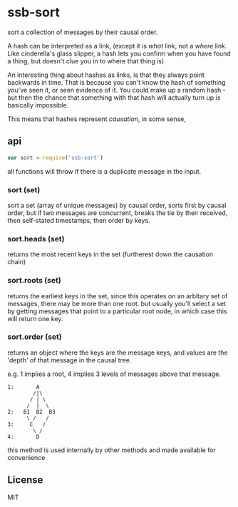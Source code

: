 # ssb-sort

sort a collection of messages by their causal order.

A hash can be interpreted as a link,
(except it is _what_ link, not a _where_ link.
Like cinderella's glass slipper, a hash lets you confirm
when you have found a thing, but doesn't clue you in to
where that thing is)

An interesting thing about hashes as links, is that they
always point backwards in time. That is because you can't
know the hash of something you've seen it, or seen evidence of it.
You could make up a random hash - but then the chance that
something with that hash will actually turn up is basically impossible.

This means that hashes represent _causation_, in some sense,

## api

``` js
var sort = require('ssb-sort')
```

all functions will throw if there is a duplicate message in the input.

### sort (set)

sort a set (array of unique messages) by causal order,
sorts first by causal order, but if two messages are concurrent,
breaks the tie by their received, then self-stated timestamps, then order by keys.

### sort.heads (set)

returns the most recent keys in the set (furtherest down the
causation chain)

### sort.roots (set)

returns the earliest keys in the set, since this operates
on an arbitary set of messages, there may be more than one root.
but usually you'll select a set by getting messages that point
to a particular root node, in which case this will return one key.

### sort.order (set)

returns an object where the keys are the message keys,
and values are the 'depth' of that message in the causal tree.


e.g. 1 implies a root, 4 implies 3 levels of messages above that message.

```
1:       A
        /|\
       / | \
      /  |  \
2:   B1  B2  B3
      \ /   /
3:     C   /
        \ /
4:       D
```

this method is used internally by other methods and made available for convenience

## License

MIT


